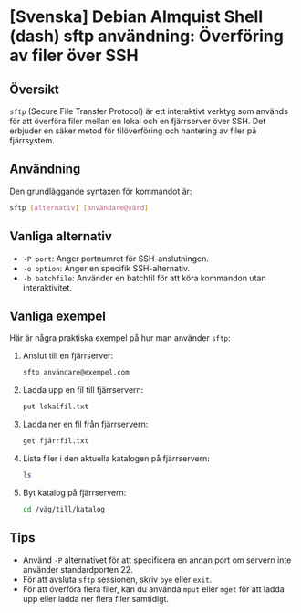 # [Svenska] Debian Almquist Shell (dash) sftp användning: Överföring av filer över SSH

## Översikt
`sftp` (Secure File Transfer Protocol) är ett interaktivt verktyg som används för att överföra filer mellan en lokal och en fjärrserver över SSH. Det erbjuder en säker metod för filöverföring och hantering av filer på fjärrsystem.

## Användning
Den grundläggande syntaxen för kommandot är:

```bash
sftp [alternativ] [användare@värd]
```

## Vanliga alternativ
- `-P port`: Anger portnumret för SSH-anslutningen.
- `-o option`: Anger en specifik SSH-alternativ.
- `-b batchfile`: Använder en batchfil för att köra kommandon utan interaktivitet.

## Vanliga exempel
Här är några praktiska exempel på hur man använder `sftp`:

1. Anslut till en fjärrserver:
   ```bash
   sftp användare@exempel.com
   ```

2. Ladda upp en fil till fjärrservern:
   ```bash
   put lokalfil.txt
   ```

3. Ladda ner en fil från fjärrservern:
   ```bash
   get fjärrfil.txt
   ```

4. Lista filer i den aktuella katalogen på fjärrservern:
   ```bash
   ls
   ```

5. Byt katalog på fjärrservern:
   ```bash
   cd /väg/till/katalog
   ```

## Tips
- Använd `-P` alternativet för att specificera en annan port om servern inte använder standardporten 22.
- För att avsluta `sftp` sessionen, skriv `bye` eller `exit`.
- För att överföra flera filer, kan du använda `mput` eller `mget` för att ladda upp eller ladda ner flera filer samtidigt.